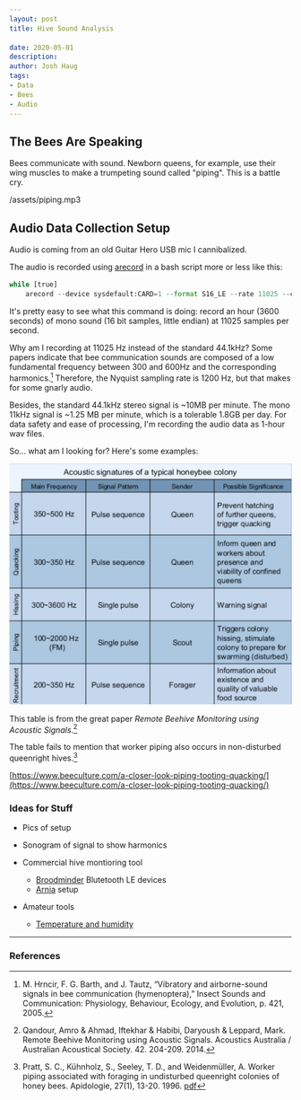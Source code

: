 ```yaml
---
layout: post
title: Hive Sound Analysis

date: 2020-05-01
description:
author: Josh Haug
tags:
- Data
- Bees
- Audio
---
```


## The Bees Are Speaking

Bees communicate with sound.  Newborn queens, for example, use their wing muscles to make a trumpeting sound called "piping".  This is a battle cry.  

/assets/piping.mp3

## Audio Data Collection Setup

Audio is coming from an old Guitar Hero USB mic I cannibalized.

The audio is recorded using [arecord](http://manpages.org/arecord) in a bash script more or less like this:

```python
while [true]    
    arecord --device sysdefault:CARD=1 --format S16_LE --rate 11025 --channels=1 --duration 3600 out.wav || break;
```

It's pretty easy to see what this command is doing: record an hour (3600 seconds) of mono sound (16 bit samples, little endian) at 11025 samples per second.

Why am I recording at 11025 Hz instead of the standard 44.1kHz? Some papers indicate that bee communication sounds are composed of a low fundamental frequency between 300 and 600Hz and the corresponding harmonics.[^fn-vibratory]  Therefore, the Nyquist sampling rate is 1200 Hz, but that makes for some gnarly audio.

Besides, the standard 44.1kHz stereo signal is ~10MB per minute. The mono 11kHz signal is ~1.25 MB per minute, which is a tolerable 1.8GB per day. For data safety and ease of processing, I'm recording the audio data as 1-hour wav files.

So... what am I looking for? Here's some examples:

![  ](assets/acoustic-signature.jpg)

This table is from the great paper *Remote Beehive Monitoring using Acoustic Signals*.[^fn-acoustics]

The table fails to mention that worker piping also occurs in non-disturbed queenright hives.[^fn-worker-piping]

[https://www.beeculture.com/a-closer-look-piping-tooting-quacking/](https://www.beeculture.com/a-closer-look-piping-tooting-quacking/)

### Ideas for Stuff

- Pics of setup

- Sonogram of signal to show harmonics

- Commercial hive montioring tool
  
  - [Broodminder](https://broodminder.com) Blutetooth LE devices
  - [Arnia](https://www.youtube.com/watch?v=ZoRyeiV7BSE) setup

- Amateur tools
  
  - [Temperature and humidity](https://www.youtube.com/watch?v=1hl_YaXvU0A)

---

### References

[^fn-acoustics]: Qandour, Amro & Ahmad, Iftekhar & Habibi, Daryoush & Leppard, Mark. Remote Beehive Monitoring using Acoustic Signals. Acoustics Australia / Australian Acoustical Society. 42. 204-209. 2014.

[^fn-vibratory]: M. Hrncir, F. G. Barth, and J. Tautz, “Vibratory and airborne-sound signals in bee communication (hymenoptera),” Insect Sounds and Communication: Physiology, Behaviour, Ecology, and Evolution, p. 421, 2005.

[^fn-worker-piping]: Pratt, S. C., Kühnholz, S., Seeley, T. D., and Weidenmüller, A. Worker piping associated with foraging in undisturbed queenright colonies of honey bees. Apidologie, 27(1), 13-20. 1996. [pdf](https://www.apidologie.org/articles/apido/pdf/1996/01/Apidologie_0044-8435_1996_27_1_ART0002.pdf)
